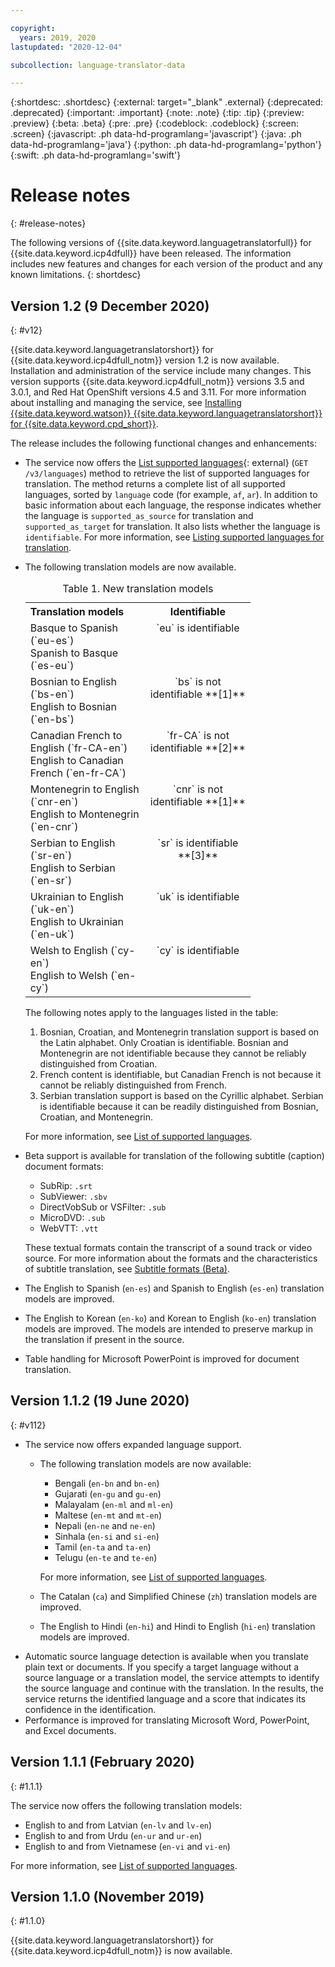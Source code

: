 ```yaml
---

copyright:
  years: 2019, 2020
lastupdated: "2020-12-04"

subcollection: language-translator-data

---
```


{:shortdesc: .shortdesc}
{:external: target="_blank" .external}
{:deprecated: .deprecated}
{:important: .important}
{:note: .note}
{:tip: .tip}
{:preview: .preview}
{:beta: .beta}
{:pre: .pre}
{:codeblock: .codeblock}
{:screen: .screen}
{:javascript: .ph data-hd-programlang='javascript'}
{:java: .ph data-hd-programlang='java'}
{:python: .ph data-hd-programlang='python'}
{:swift: .ph data-hd-programlang='swift'}

# Release notes
{: #release-notes}

The following versions of {{site.data.keyword.languagetranslatorfull}} for {{site.data.keyword.icp4dfull}} have been released. The information includes new features and changes for each version of the product and any known limitations.
{: shortdesc}

## Version 1.2 (9 December 2020)
{: #v12}

{{site.data.keyword.languagetranslatorshort}} for {{site.data.keyword.icp4dfull_notm}} version 1.2 is now available. Installation and administration of the service include many changes. This version supports {{site.data.keyword.icp4dfull_notm}} versions 3.5 and 3.0.1, and Red Hat OpenShift versions 4.5 and 3.11. For more information about installing and managing the service, see [Installing {{site.data.keyword.watson}} {{site.data.keyword.languagetranslatorshort}} for {{site.data.keyword.cpd_short}}](/docs/language-translator-data?topic=language-translator-data-install).

The release includes the following functional changes and enhancements:

-   The service now offers the [List supported languages](https://{DomainName}/apidocs/language-translator-data#listlanguages){: external} (`GET /v3/languages`) method to retrieve the list of supported languages for translation. The method returns a complete list of all supported languages, sorted by `language` code (for example, `af`, `ar`). In addition to basic information about each language, the response indicates whether the language is `supported_as_source` for translation and `supported_as_target` for translation. It also lists whether the language is `identifiable`. For more information, see [Listing supported languages for translation](/docs/language-translator-data?topic=language-translator-data-translation-models#list-languages).
-   The following translation models are now available.

    <table style="width:75%">
      <caption>Table 1. New translation models</caption>
      <tr>
        <th style="text-align:left">Translation models</th>
        <th style="text-align:center">Identifiable</th>
      </tr>
      <tr>
        <td>Basque to Spanish (`eu-es`)<br/>Spanish to Basque (`es-eu`)</td>
        <td style="vertical-align:top; text-align:center">`eu` is identifiable</td>
      </tr>
      <tr>
        <td>Bosnian to English (`bs-en`)<br/>English to Bosnian (`en-bs`)</td>
        <td style="vertical-align:top; text-align:center">`bs` is not identifiable **[1]**</td>
      </tr>
      <tr>
        <td>Canadian French to English (`fr-CA-en`)<br/>English to Canadian French (`en-fr-CA`)</td>
        <td style="vertical-align:top; text-align:center">`fr-CA` is not identifiable **[2]**</td>
      </tr>
      <tr>
        <td>Montenegrin to English (`cnr-en`)<br/>English to Montenegrin (`en-cnr`)</td>
        <td style="vertical-align:top; text-align:center">`cnr` is not identifiable **[1]**</td>
      </tr>
      <tr>
        <td>Serbian to English (`sr-en`)<br/>English to Serbian (`en-sr`)</td>
        <td style="vertical-align:top; text-align:center">`sr` is identifiable **[3]**</td>
      </tr>
      <tr>
        <td>Ukrainian to English (`uk-en`)<br/>English to Ukrainian (`en-uk`)</td>
        <td style="vertical-align:top; text-align:center">`uk` is identifiable</td>
      </tr>
      <tr>
        <td>Welsh to English (`cy-en`)<br/>English to Welsh (`en-cy`)</td>
        <td style="vertical-align:top; text-align:center">`cy` is identifiable</td>
      </tr>
    </table>

    The following notes apply to the languages listed in the table:

    1.  Bosnian, Croatian, and Montenegrin translation support is based on the Latin alphabet. Only Croatian is identifiable. Bosnian and Montenegrin are not identifiable because they cannot be reliably distinguished from Croatian.
    1.  French content is identifiable, but Canadian French is not because it cannot be reliably distinguished from French.
    1.  Serbian translation support is based on the Cyrillic alphabet. Serbian is identifiable because it can be readily distinguished from Bosnian, Croatian, and Montenegrin.

    For more information, see [List of supported languages](/docs/language-translator-data?topic=language-translator-data-translation-models#list-languages-supported).
-   Beta support is available for translation of the following subtitle (caption) document formats:
    -   SubRip: `.srt`
    -   SubViewer: `.sbv`
    -   DirectVobSub or VSFilter: `.sub`
    -   MicroDVD: `.sub`
    -   WebVTT: `.vtt`

    These textual formats contain the transcript of a sound track or video source. For more information about the formats and the characteristics of subtitle translation, see [Subtitle formats (Beta)](/docs/language-translator?topic=language-translator-document-translator-tutorial#supported-file-formats-subtitles).
-   The English to Spanish (`en-es`) and Spanish to English (`es-en`) translation models are improved.
-   The English to Korean (`en-ko`) and Korean to English (`ko-en`) translation models are improved. The models are intended to preserve markup in the translation if present in the source.
-   Table handling for Microsoft PowerPoint is improved for document translation.

## Version 1.1.2 (19 June 2020)
{: #v112}

-   The service now offers expanded language support.
    -   The following translation models are now available:
        -   Bengali (`en-bn` and `bn-en`)
        -   Gujarati (`en-gu` and `gu-en`)
        -   Malayalam (`en-ml` and `ml-en`)
        -   Maltese (`en-mt` and `mt-en`)
        -   Nepali (`en-ne` and `ne-en`)
        -   Sinhala (`en-si` and `si-en`)
        -   Tamil (`en-ta` and `ta-en`)
        -   Telugu (`en-te` and `te-en`)

        For more information, see [List of supported languages](/docs/language-translator-data?topic=language-translator-data-translation-models#list-languages-supported).
    -   The Catalan (`ca`) and Simplified Chinese (`zh`) translation models are improved.
    -   The English to Hindi (`en-hi`) and Hindi to English (`hi-en`) translation models are improved.
-   Automatic source language detection is available when you translate plain text or documents. If you specify a target language without a source language or a translation model, the service attempts to identify the source language and continue with the translation. In the results, the service returns the identified language and a score that indicates its confidence in the identification.
-   Performance is improved for translating Microsoft Word, PowerPoint, and Excel documents.

## Version 1.1.1 (February 2020)
{: #1.1.1}

The service now offers the following translation models:

-   English to and from Latvian (`en-lv` and `lv-en`)
-   English to and from Urdu (`en-ur` and `ur-en`)
-   English to and from Vietnamese (`en-vi` and `vi-en`)

For more information, see [List of supported languages](/docs/language-translator-data?topic=language-translator-data-translation-models#list-languages-supported).

## Version 1.1.0 (November 2019)
{: #1.1.0}

{{site.data.keyword.languagetranslatorshort}} for {{site.data.keyword.icp4dfull_notm}} is now available.

